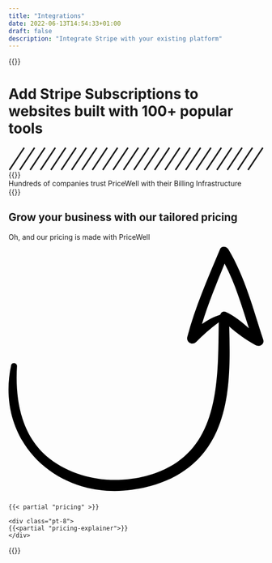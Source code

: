 ```yaml
---
title: "Integrations"
date: 2022-06-13T14:54:33+01:00
draft: false
description: "Integrate Stripe with your existing platform"
---
```


{{<rawhtml>}}
<div class="bg-gray-100 py-12 md:py-24">
  <div class="mx-auto max-w-screen-xl px-6 lg:px-8 xl:px-4">
    <h1 class="mx-auto mb-2 w-1/2 text-center text-3xl font-bold text-gray-800 md:mb-4 md:text-4xl lg:mb-8 lg:text-5xl">Add Stripe Subscriptions to websites built with 100+ popular tools</h1>
    <svg class="w-36 mx-auto text-gray-400 fill-current pt-4" viewBox="0 0 172 16" fill="none" stroke="currentColor" xmlns="http://www.w3.org/2000/svg">
            <line y1="-0.5" x2="18.0278" y2="-0.5" transform="matrix(-0.5547 0.83205 0.83205 0.5547 11 1)"></line>
            <line y1="-0.5" x2="18.0278" y2="-0.5" transform="matrix(-0.5547 0.83205 0.83205 0.5547 46 1)"></line>
            <line y1="-0.5" x2="18.0278" y2="-0.5" transform="matrix(-0.5547 0.83205 0.83205 0.5547 81 1)"></line>
            <line y1="-0.5" x2="18.0278" y2="-0.5" transform="matrix(-0.5547 0.83205 0.83205 0.5547 116 1)"></line>
            <line y1="-0.5" x2="18.0278" y2="-0.5" transform="matrix(-0.5547 0.83205 0.83205 0.5547 151 1)"></line>
            <line y1="-0.5" x2="18.0278" y2="-0.5" transform="matrix(-0.5547 0.83205 0.83205 0.5547 18 1)"></line>
            <line y1="-0.5" x2="18.0278" y2="-0.5" transform="matrix(-0.5547 0.83205 0.83205 0.5547 53 1)"></line>
            <line y1="-0.5" x2="18.0278" y2="-0.5" transform="matrix(-0.5547 0.83205 0.83205 0.5547 88 1)"></line>
            <line y1="-0.5" x2="18.0278" y2="-0.5" transform="matrix(-0.5547 0.83205 0.83205 0.5547 123 1)"></line>
            <line y1="-0.5" x2="18.0278" y2="-0.5" transform="matrix(-0.5547 0.83205 0.83205 0.5547 158 1)"></line>
            <line y1="-0.5" x2="18.0278" y2="-0.5" transform="matrix(-0.5547 0.83205 0.83205 0.5547 25 1)"></line>
            <line y1="-0.5" x2="18.0278" y2="-0.5" transform="matrix(-0.5547 0.83205 0.83205 0.5547 60 1)"></line>
            <line y1="-0.5" x2="18.0278" y2="-0.5" transform="matrix(-0.5547 0.83205 0.83205 0.5547 95 1)"></line>
            <line y1="-0.5" x2="18.0278" y2="-0.5" transform="matrix(-0.5547 0.83205 0.83205 0.5547 130 1)"></line>
            <line y1="-0.5" x2="18.0278" y2="-0.5" transform="matrix(-0.5547 0.83205 0.83205 0.5547 165 1)"></line>
            <line y1="-0.5" x2="18.0278" y2="-0.5" transform="matrix(-0.5547 0.83205 0.83205 0.5547 32 1)"></line>
            <line y1="-0.5" x2="18.0278" y2="-0.5" transform="matrix(-0.5547 0.83205 0.83205 0.5547 67 1)"></line>
            <line y1="-0.5" x2="18.0278" y2="-0.5" transform="matrix(-0.5547 0.83205 0.83205 0.5547 102 1)"></line>
            <line y1="-0.5" x2="18.0278" y2="-0.5" transform="matrix(-0.5547 0.83205 0.83205 0.5547 137 1)"></line>
            <line y1="-0.5" x2="18.0278" y2="-0.5" transform="matrix(-0.5547 0.83205 0.83205 0.5547 172 1)"></line>
            <line y1="-0.5" x2="18.0278" y2="-0.5" transform="matrix(-0.5547 0.83205 0.83205 0.5547 39 1)"></line>
            <line y1="-0.5" x2="18.0278" y2="-0.5" transform="matrix(-0.5547 0.83205 0.83205 0.5547 74 1)"></line>
            <line y1="-0.5" x2="18.0278" y2="-0.5" transform="matrix(-0.5547 0.83205 0.83205 0.5547 109 1)"></line>
            <line y1="-0.5" x2="18.0278" y2="-0.5" transform="matrix(-0.5547 0.83205 0.83205 0.5547 144 1)"></line>
        </svg>
  </div>

  <div class="py-28">
    <div class="grid grid-cols-2 gap-4 md:grid-cols-4 lg:grid-cols-6">
    {{<tools>}}
    </div>
  </div>

  <div class="pt-28 text-center mx-auto">
   <div class="inline text-lg xl:text-xl text-gray-800 border-b-2 border-black pb-2">Hundreds of companies trust PriceWell with their Billing Infrastructure</div>
   <div class="flex justify-center pt-8">
   {{<partial "testimonial-avatars">}}
   </div>
  </div>
</div>

<div class="bg-gray-100">
<div class="max-w-screen-xl mx-auto px-6 lg:px-8 xl:px-4 py-12 lg:py-16 xl:py-24">
    <div class="text-center mb-6 md:mb-8">
        <h2 id="pricing" class="text-black text-3xl md:text-4xl lg:text-5xl font-bold mb-2 md:mb-4">Grow your business with our tailored pricing</h2>
        <p class="text-lg xl:text-xl text-gray-800 relative w-1/2 m-auto">Oh, and our pricing is made with PriceWell <svg xmlns="http://www.w3.org/2000/svg" viewBox="0 0 372.136 372.136" class="w-12 ml-10 transform rotate-120 fill-current text-black"><path d="M371.682 143.271c-14.688-44.676-26.316-90.576-50.797-131.58-2.447-4.284-10.403-5.508-12.239 0-17.748 42.228-36.108 83.844-47.736 127.908-1.836 7.344 7.344 12.852 12.852 7.344 10.404-10.404 21.421-20.196 33.049-28.764-1.225 90.576 1.836 195.84-105.876 223.992-47.736 12.24-100.98 5.509-140.76-25.092C18.557 284.644 9.377 231.4 12.437 181.828c0-4.896-7.344-6.12-8.568-1.224-23.868 110.772 66.096 197.064 176.256 181.764 54.468-7.344 100.368-33.048 123.624-85.068 20.809-46.512 19.584-102.204 18.36-153 11.628 10.404 24.479 19.584 37.943 26.928 6.121 3.672 14.077-1.224 11.63-7.957zm-55.08-40.391c-3.672-1.224-6.12.612-7.345 3.672l-.611.612c-9.792 3.06-18.36 7.956-26.316 13.464 9.18-29.988 21.42-59.364 33.048-88.128 15.912 29.988 25.092 62.424 35.496 94.248-11.017-9.18-21.421-18.36-34.272-23.868z"/></svg></p>
    </div>

    {{< partial "pricing" >}}

    <div class="pt-8">
    {{<partial "pricing-explainer">}}
    </div>

</div>
</div>

{{</rawhtml>}}